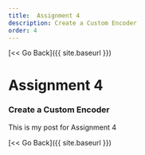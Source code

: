 ```yaml
---
title:  Assignment 4
description: Create a Custom Encoder
order: 4
---
```


[&lt;&lt; Go Back]({{ site.baseurl }})

# Assignment 4
### Create a Custom Encoder

This is my post for Assignment 4

[&lt;&lt; Go Back]({{ site.baseurl }})
